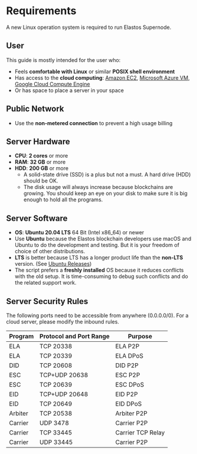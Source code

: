# Requirements

A new Linux operation system is required to run Elastos Supernode.

## User

This guide is mostly intended for the user who:

- Feels **comfortable with Linux** or similar **POSIX shell environment**
- Has access to the **cloud computing**: [Amazon EC2](https://aws.amazon.com/ec2/), [Microsoft Azure VM](https://azure.microsoft.com/en-us/services/virtual-machines/), [Google Cloud Compute Engine](https://cloud.google.com/compute/)
- Or has space to place a server in your space

## Public Network

- Use the **non-metered connection** to prevent a high usage billing

## Server Hardware

- **CPU**: **2 cores** or more
- **RAM**: **32 GB** or more
- **HDD**: **200 GB** or more
  - A solid-state drive (SSD) is a plus but not a must. A hard drive (HDD) should be OK.
  - The disk usage will always increase because blockchains are growing. You should keep an eye on your disk to make sure it is big enough to hold all the programs.

## Server Software

- **OS**: **Ubuntu 20.04 LTS** 64 Bit (Intel x86_64) or newer
- Use **Ubuntu** because the Elastos blockchain developers use macOS and Ubuntu to do the development and testing. But it is your freedom of choice of other distributions.
- **LTS** is better because LTS has a longer product life than the **non-LTS** version. (See [Ubuntu Releases](https://wiki.ubuntu.com/Releases))
- The script prefers a **freshly installed** OS because it reduces conflicts with the old setup. It is time-consuming to debug such conflicts and do the related support work.

## Server Security Rules

The following ports need to be accessible from anywhere (0.0.0.0/0). For a cloud server, please modify the inbound rules.

| Program | Protocol and Port Range | Purpose           |
| ------- | ----------------------- | ----------------- |
| ELA     | TCP 20338               | ELA P2P           |
| ELA     | TCP 20339               | ELA DPoS          |
| DID     | TCP 20608               | DID P2P           |
| ESC     | TCP+UDP 20638           | ESC P2P           |
| ESC     | TCP 20639               | ESC DPoS          |
| EID     | TCP+UDP 20648           | EID P2P           |
| EID     | TCP 20649               | EID DPoS          |
| Arbiter | TCP 20538               | Arbiter P2P       |
| Carrier | UDP 3478                | Carrier P2P       |
| Carrier | TCP 33445               | Carrier TCP Relay |
| Carrier | UDP 33445               | Carrier P2P       |
